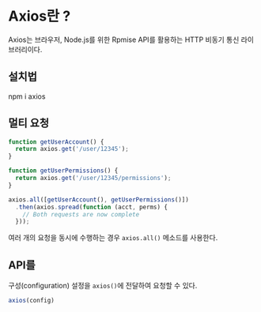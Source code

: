 # Axios란 ?

Axios는 브라우저, Node.js를 위한 Rpmise API를 활용하는 HTTP 비동기 통신 라이브러리이다.

## 설치법

npm i axios

## 멀티 요청

```js
function getUserAccount() {
  return axios.get('/user/12345');
}

function getUserPermissions() {
  return axios.get('/user/12345/permissions');
}

axios.all([getUserAccount(), getUserPermissions()])
  .then(axios.spread(function (acct, perms) {
    // Both requests are now complete
  }));
```

여러 개의 요청을 동시에 수행하는 경우 `axios.all()` 메소드를 사용한다.

## API를

구성(configuration) 설정을 `axios()`에 전달하여 요청할 수 있다.

```js
axios(config)
```